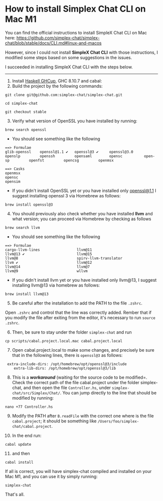 # How to install Simplex Chat CLI on Mac M1


You can find the official instructions to install SimpleX Chat CLI on Mac here: https://github.com/simplex-chat/simplex-chat/blob/stable/docs/CLI.md#linux-and-macos

However, since I could not install **SimpleX Chat CLI** with those instructions, I modified some steps based on some suggestions in the issues. 

I succeeded in installing SimpleX Chat CLI with the steps below.

***

1. Install [Haskell GHCup](https://www.haskell.org/ghcup/), GHC 8.10.7 and cabal:
2. Build the project by the following commands:

```
git clone git@github.com:simplex-chat/simplex-chat.git
```

```
cd simplex-chat
```

```
git checkout stable
```

3. Verify what version of OpenSSL you have installed by running:

```
brew search openssl
```

- You should see something like the following

```
==> Formulae
glib-openssl    openssl@1.1 ✔   openssl@3 ✔     openssl@3.0     openslp         openssh         opensaml        opensc          open-sp         openfst         opencsg         openmsx

==> Casks
openmsx                                                            opensc                                                             opensim
```

- If you didn't install OpenSSL yet or you have installed only openssl@1.1 I suggest installing openssl 3 via Homebrew as follows:

```
brew install openssl@3
```

4. You should previously also check whether you have installed **llvm** and what version; you can proceed via Homebrew by checking as follows


```
brew search llvm
```

- You should see something like the following

```
==> Formulae
cargo-llvm-lines                 llvm@11                          llvm@13 ✔                        llvm@15                          llvm@8                           spirv-llvm-translator
llvm ✔                           llvm@12                          llvm@14                          llvm@7                           llvm@9                           wllvm
```

- If you didn't install llvm yet or you have installed only llvm@13, I suggest installing llvm@13 via homebrew as follows:

```
brew install llvm@13
```

5. Be careful after the installation to add the PATH to the file `.zshrc`.

Open `.zshrc` and control that the line was correctly added.
Rember that if you modify the file after exiting from the editor, it's necessary to run `source .zshrc`.

6. Then, be sure to stay under the folder `simplex-chat` and run

```
cp scripts/cabal.project.local.mac cabal.project.local
```

7. Open cabal.project.local to make some changes, and precisely be sure that in the following lines, there is `openssl@3` as follows:

```
 extra-include-dirs: /opt/homebrew/opt/openssl@3/include
    extra-lib-dirs: /opt/homebrew/opt/openssl@3/lib
```

8. This is a ***workaround*** (waiting for the source code to be modified=. Check the correct path of the file cabal.project under the folder simplex-chat, and then open the file `Controller.hs`, under `simplex-chat/src/Simplex/Chat/`. You can jump directly to the line that should be modified by running:

```
nano +77 Controller.hs
```

9. Modify the PATH after `B.readFile` with the correct one where is the file `cabal.project`; it should be something like `/Users/foo/simplex-chat/cabal.project`.

10. In the end run:

```
cabal update
```

11. and then

```
cabal install
```

If all is correct, you will have simplex-chat compiled and installed on your Mac M1, and you can use it by simply running: 

```
simplex-chat
```

That's all.
